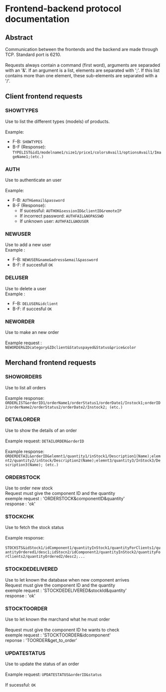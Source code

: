 # Frontend-backend protocol documentation
## Abstract
Communication between the frontends and the backend are made through TCP. Standard port is 6210.<br>  
Requests always contain a command (first word), arguments are separaded with an '&'.
If an argument is a list, elements are separated with ';'. If this list contains more than one element, these sub-elements are separated with a '/'.<br>  
## Client frontend requests
### SHOWTYPES
Use to list the different types (models) of products.<br>  
Example:<br>  
- F-B: `SHOWTYPES`<br>  
- B-F (Response): `TYPELIST&id1/modelname1/size1/price1/colorsAvail1/optionsAvail1/ImageName1;(etc.)` <br>  
### AUTH
Use to authenticate an user<br>  
Example:<br>
- F-B: `AUTH&email&password`
- B-F (Response):  
  - If sucessful: `AUTHOK&sessionID&clientID&remoteIP` 
  - If incorrect password: `AUTHFAIL&NOPASSWD` 
  - If unknown user: `AUTHFAIL&NOUSER` 
### NEWUSER 
Use to add a new user<br>
Example : <br>
- F-B: `NEWUSER&name&adress&email&password`
- B-F: if succesfull `OK`
### DELUSER 
Use to delete a user<br>
Example : <br>
- F-B: `DELUSER&idclient`
- B-F: if succesful `OK`
### NEWORDER
Use to make an new order <br>  
Example request : `NEWORDER&IDcategory&IDclient&Statuspayed&Status&price&color`<br>  
## Merchand frontend requests<br>  
### SHOWORDERS
Use to list all orders<br>  
Example response: `ORDERLIST&orderID1/orderName1/orderStatus1/orderDate1/Instock1;orderID2/orderName2/orderStatus2/orderDate2/Instock2; (etc.)`<br>  
### DETAILORDER
Use to show the details of an order<br>  
Example request: `DETAILORDER&orderID`<br>  
Example response: `ORDERDETAIL&orderID&elemnt1/quantity1/inStock1/Description1(Name);elemnt2/quantity2/inStock/Description2(Name);elemnt3/quantity3/InStock3/Description3(Name); (etc.)`<br>  
### ORDERSTOCK
Use to order new stock<br>
Request must give the component ID and the quantity <br>
exemple request : 'ORDERSTOCK&componentID&quantity'<br>
response : 'ok'<br>
### STOCKCHK
Use to fetch the stock status<br>  
Example response:<br>  
`STOCKSTS&idStock1/idComponent1/quantityInStock1/quantityForClients1/quantityOrdered1/desc1;idStocn2/idComponent2/quantityInStock2/quantityForClients2/quantityOrdered2/desc2;...`
### STOCKDEDELIVERED
Use to let known the database when new component arrives<br>
Request must give the component ID and the quantity<br> 
exemple request : 'STOCKDEDELIVERED&stockId&quantity'<br>
response : 'ok'<br>
### STOCKTOORDER
Use to let known the marchand what he must order<br>  
Request must give the component ID he wants to check<br> 
exemple request : 'STOCKTOORDER&idcomponent'<br>
reponse : 'TOORDER&get_to_order'
### UPDATESTATUS
Use to update the status of an order<br>  
Example request: `UPDATESTATUS&orderID&status`<br>  
If sucessful: `OK`<br>  
